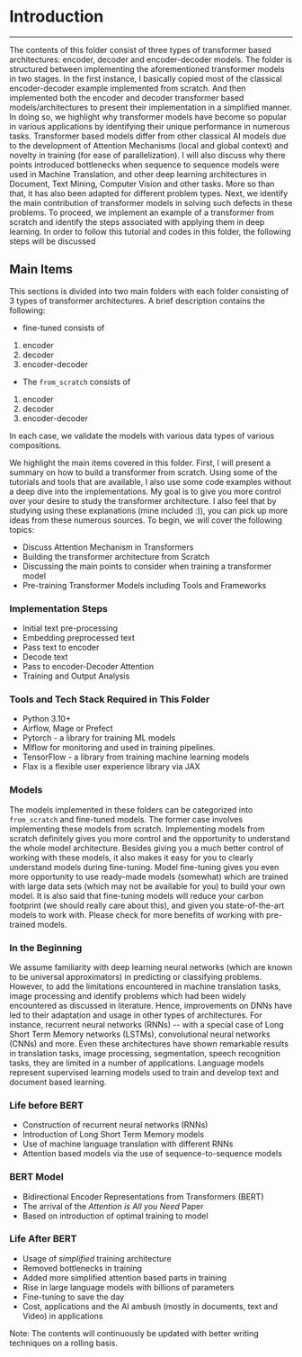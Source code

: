 # Introduction

-----------------------------------------------

The contents of this folder consist of three types of transformer based architectures: encoder, decoder and encoder-decoder models. The folder is structured between implementing the aforementioned transformer models in two stages. In the first instance, I basically copied most of the classical encoder-decoder example implemented from scratch. And then implemented both the encoder and decoder transformer based models/architectures to present their implementation in a simplified manner.
In doing so, we highlight why  transformer models have become so popular in various applications by identifying their unique performance in numerous tasks. Transformer based models differ from other classical AI models due to the development of Attention Mechanisms (local and global context) and novelty in training (for ease of parallelization). I will also discuss why there points introduced bottlenecks when sequence to sequence models were used in Machine Translation,  and other deep learning architectures in Document, Text Mining, Computer Vision and other tasks. 
More so than that, it has also been adapted for different problem types.
Next, we identify the main contribution of transformer models in solving such defects in these problems. 
To proceed, we implement an example of a transformer from scratch and identify the 
steps associated with applying them in deep learning.  In order to follow this tutorial and codes in this folder,
the following steps will be discussed

## Main Items
This sections is divided into two main folders with each folder consisting of 3 types of transformer architectures. A brief description contains the following:

- fine-tuned consists of 
1) encoder
2) decoder
3) encoder-decoder

- The ```from_scratch``` consists of 
1) encoder
2) decoder
3) encoder-decoder

In each case, we validate the models with various data types of various compositions.

We highlight the main items covered in this folder. First, I will present a summary on how to build 
a transformer from scratch. Using some of the tutorials and tools that are available, I also use some code examples
without a deep dive into the implementations. My goal is to give you more control over your desire to study the transformer architecture.
I also feel that by studying using these explanations (mine included :)), you can pick up more ideas from these numerous sources.
To begin, we will cover the following topics:

- Discuss Attention Mechanism in Transformers
- Building the transformer architecture from Scratch
- Discussing the main points to consider when training a transformer model
- Pre-training Transformer Models including Tools and Frameworks

### Implementation Steps

- Initial text pre-processing
- Embedding preprocessed text
- Pass text to encoder
- Decode text
- Pass to encoder-Decoder Attention
- Training and Output Analysis

### Tools and Tech Stack Required in This Folder

- Python 3.10+
- Airflow, Mage or Prefect
- Pytorch - a library for training ML models
- Mlflow for monitoring and used in training pipelines.
- TensorFlow - a library from training machine learning models
- Flax is a  flexible user experience library via JAX

### Models

The models implemented in these folders can be categorized into ```from_scratch```  and fine-tuned models. The former case involves
implementing these models from scratch. Implementing models from scratch definitely gives you more control and the opportunity
to understand the whole model architecture. Besides giving you a much better control of working with these models, it also
makes it easy for you to clearly understand models during fine-tuning. Model fine-tuning gives you even more 
opportunity to use ready-made models (somewhat) which are trained with large data sets (which may not be available for you) to build your own model.
It is also said that fine-tuning models will reduce your carbon footprint (we should really care about this), and given you state-of-the-art models
to work with. Please check for more benefits of working with pre-trained models.

### In the Beginning

We assume familiarity with deep learning neural networks (which are known to be universal approximators)
in predicting or classifying problems. However, to add the limitations encountered in machine translation tasks, 
image processing and identify problems which had been widely encountered as discussed in literature. 
Hence, improvements on DNNs have led to their adaptation and usage in other types of architectures. 
For instance, recurrent neural networks (RNNs) -- with a special case of Long Short Term Memory networks (LSTMs), convolutional neural networks (CNNs) and more. Even these architectures have shown remarkable results in translation tasks, image processing, segmentation, speech recognition tasks, they are limited in a number of applications.
Language models represent supervised learning models used to train and develop text and document based learning.

### Life before BERT

- Construction of recurrent neural networks (RNNs)
- Introduction of Long Short Term Memory models
- Use of machine language translation with different RNNs
- Attention based models via the use of sequence-to-sequence models


### BERT Model

- Bidirectional Encoder Representations from Transformers (BERT)
- The arrival of the _Attention is All you Need_ Paper
- Based on introduction of optimal training to model

### Life After BERT

- Usage of _simplified_ training architecture
- Removed bottlenecks in training
- Added more simplified attention based parts in training
- Rise in large language models with billions of parameters 
- Fine-tuning to save the day
- Cost, applications and the AI ambush (mostly in documents, text and Video) in applications

Note: The contents will continuously be updated with better writing techniques on a rolling basis.
